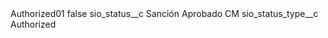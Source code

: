 <?xml version="1.0" encoding="UTF-8"?>
<CustomMetadata xmlns="http://soap.sforce.com/2006/04/metadata" xmlns:xsi="http://www.w3.org/2001/XMLSchema-instance" xmlns:xsd="http://www.w3.org/2001/XMLSchema">
    <label>Authorized01</label>
    <protected>false</protected>
    <values>
        <field>sio_status__c</field>
        <value xsi:type="xsd:string">Sanción Aprobado CM</value>
    </values>
    <values>
        <field>sio_status_type__c</field>
        <value xsi:type="xsd:string">Authorized</value>
    </values>
</CustomMetadata>
